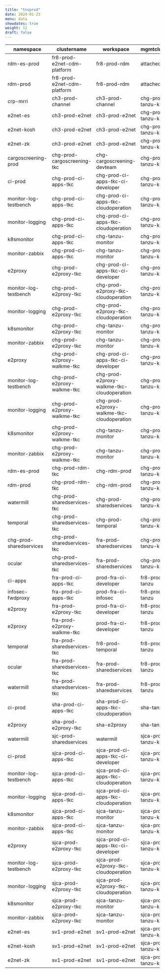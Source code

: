 ```yaml
---
title: "tnsprod"
date: 2024-01-23
menu: data
showdates: true
weight: 11
draft: false
---
```

<!--more-->
| namespace               | clustername                 | workspace                                  | mgmtcluster         |
| ----------------------- | --------------------------- | ------------------------------------------ | ------------------- |
| rdm-es-prod             | fr8-prod-e2net-cdm-platform | fr8-prod-rdm                               | attached            |
| rdm-prod                | fr8-prod-e2net-cdm-platform | fr8-prod-rdm                               | attached            |
| crp-mrri                | ch3-prod-channel            | ch3-prod-channel                           | chg-prod-tanzu-k8s  |
| e2net-es                | ch3-prod-e2net              | ch3-prod-e2net                             | chg-prod-tanzu-k8s  |
| e2net-kosh              | ch3-prod-e2net              | ch3-prod-e2net                             | chg-prod-tanzu-k8s  |
| e2net-zk                | ch3-prod-e2net              | ch3-prod-e2net                             | chg-prod-tanzu-k8s  |
| cargoscreening-prod     | chg-prod-cargoscreening-tkc | chg-cargoscreening-devteam                 | chg-prod-tanzu-k8s  |
| ci-prod                 | chg-prod-ci-apps-tkc        | chg-prod-ci-apps-tkc-ci-developer          | chg-prod-tanzu-k8s  |
| monitor-log-testbench   | chg-prod-ci-apps-tkc        | chg-prod-ci-apps-tkc-cloudoperation        | chg-prod-tanzu-k8s  |
| monitor-logging         | chg-prod-ci-apps-tkc        | chg-prod-ci-apps-tkc-cloudoperation        | chg-prod-tanzu-k8s  |
| k8smonitor              | chg-prod-ci-apps-tkc        | chg-tanzu-monitor                          | chg-prod-tanzu-k8s  |
| monitor-zabbix          | chg-prod-ci-apps-tkc        | chg-tanzu-monitor                          | chg-prod-tanzu-k8s  |
| e2proxy                 | chg-prod-e2proxy-tkc        | chg-prod-ci-apps-tkc-ci-developer          | chg-prod-tanzu-k8s  |
| monitor-log-testbench   | chg-prod-e2proxy-tkc        | chg-prod-e2proxy-tkc-cloudoperation        | chg-prod-tanzu-k8s  |
| monitor-logging         | chg-prod-e2proxy-tkc        | chg-prod-e2proxy-tkc-cloudoperation        | chg-prod-tanzu-k8s  |
| k8smonitor              | chg-prod-e2proxy-tkc        | chg-tanzu-monitor                          | chg-prod-tanzu-k8s  |
| monitor-zabbix          | chg-prod-e2proxy-tkc        | chg-tanzu-monitor                          | chg-prod-tanzu-k8s  |
| e2proxy                 | chg-prod-e2proxy-walkme-tkc | chg-prod-ci-apps-tkc-ci-developer          | chg-prod-tanzu-k8s  |
| monitor-log-testbench   | chg-prod-e2proxy-walkme-tkc | chg-prod-e2proxy-walkme-tkc-cloudoperation | chg-prod-tanzu-k8s  |
| monitor-logging         | chg-prod-e2proxy-walkme-tkc | chg-prod-e2proxy-walkme-tkc-cloudoperation | chg-prod-tanzu-k8s  |
| k8smonitor              | chg-prod-e2proxy-walkme-tkc | chg-tanzu-monitor                          | chg-prod-tanzu-k8s  |
| monitor-zabbix          | chg-prod-e2proxy-walkme-tkc | chg-tanzu-monitor                          | chg-prod-tanzu-k8s  |
| rdm-es-prod             | chg-prod-rdm-tkc            | chg-rdm-prod                               | chg-prod-tanzu-k8s  |
| rdm-prod                | chg-prod-rdm-tkc            | chg-rdm-prod                               | chg-prod-tanzu-k8s  |
| watermill               | chg-prod-sharedservices-tkc | chg-prod-sharedservices                    | chg-prod-tanzu-k8s  |
| temporal                | chg-prod-sharedservices-tkc | chg-prod-temporal                          | chg-prod-tanzu-k8s  |
| chg-prod-sharedservices | chg-prod-sharedservices-tkc | fra-prod-sharedservices                    | chg-prod-tanzu-k8s  |
| ocular                  | chg-prod-sharedservices-tkc | fra-prod-sharedservices                    | chg-prod-tanzu-k8s  |
| ci-apps                 | fra-prod-ci-apps-tkc        | prod-fra-ci-developer                      | fr8-prod-tanzu      |
| infosec-fwdproxy        | fra-prod-ci-apps-tkc        | prod-fra-ci-infosec                        | fr8-prod-tanzu      |
| e2proxy                 | fra-prod-e2proxy-tkc        | prod-fra-ci-developer                      | fr8-prod-tanzu      |
| e2proxy                 | fra-prod-e2proxy-walkme-tkc | prod-fra-ci-developer                      | fr8-prod-tanzu      |
| temporal                | fra-prod-sharedservices-tkc | fr8-prod-temporal                          | fr8-prod-tanzu      |
| ocular                  | fra-prod-sharedservices-tkc | fra-prod-sharedservices                    | fr8-prod-tanzu      |
| watermill               | fra-prod-sharedservices-tkc | fra-prod-sharedservices                    | fr8-prod-tanzu      |
| ci-prod                 | sha-prod-ci-apps-tkc        | sha-prod-ci-apps-tkc-cloudoperation        | sha-tanzu           |
| e2proxy                 | sha-prod-e2proxy-tkc        | sha-e2proxy                                | sha-tanzu           |
| watermill               | sjc-prod-sharedservices     | watermill                                  | sjca-prod-tanzu-k8s |
| ci-prod                 | sjca-prod-ci-apps-tkc       | sjca-prod-ci-apps-tkc-ci-developer         | sjca-prod-tanzu-k8s |
| monitor-log-testbench   | sjca-prod-ci-apps-tkc       | sjca-prod-ci-apps-tkc-cloudoperation       | sjca-prod-tanzu-k8s |
| monitor-logging         | sjca-prod-ci-apps-tkc       | sjca-prod-ci-apps-tkc-cloudoperation       | sjca-prod-tanzu-k8s |
| k8smonitor              | sjca-prod-ci-apps-tkc       | sjca-tanzu-monitor                         | sjca-prod-tanzu-k8s |
| monitor-zabbix          | sjca-prod-ci-apps-tkc       | sjca-tanzu-monitor                         | sjca-prod-tanzu-k8s |
| e2proxy                 | sjca-prod-e2proxy-tkc       | sjca-prod-ci-apps-tkc-ci-developer         | sjca-prod-tanzu-k8s |
| monitor-log-testbench   | sjca-prod-e2proxy-tkc       | sjca-prod-e2proxy-tkc-cloudoperation       | sjca-prod-tanzu-k8s |
| monitor-logging         | sjca-prod-e2proxy-tkc       | sjca-prod-e2proxy-tkc-cloudoperation       | sjca-prod-tanzu-k8s |
| k8smonitor              | sjca-prod-e2proxy-tkc       | sjca-tanzu-monitor                         | sjca-prod-tanzu-k8s |
| monitor-zabbix          | sjca-prod-e2proxy-tkc       | sjca-tanzu-monitor                         | sjca-prod-tanzu-k8s |
| e2net-es                | sv1-prod-e2net              | sv1-prod-e2net                             | sjca-prod-tanzu-k8s |
| e2net-kosh              | sv1-prod-e2net              | sv1-prod-e2net                             | sjca-prod-tanzu-k8s |
| e2net-zk                | sv1-prod-e2net              | sv1-prod-e2net                             | sjca-prod-tanzu-k8s |
